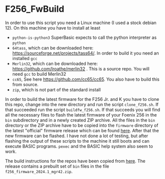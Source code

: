 # F256_FwBuild

In order to use this script you need a Linux machine (I used a stock debian 12). On this machine you have to 
install at least

- `python-is-python3` SuperBasic expects to call the python interpreter as `python`
- `64tass`, which can be downloaded here: https://sourceforge.net/projects/tass64/. In order to build it you need an installed `gcc`
- `Merlin32`, which can be downloaded here: https://github.com/lroathe/merlin32 . This is a source repo. You will need `gcc` to build Merlin32
- `cc65`, See here https://github.com/cc65/cc65. You also have to build this from source.
- `zip`, which is not part of the standard install


In order to build the latest firmware for the F256 Jr. and K you have to clone this repo, change into the 
new directory and run the script `clone_f256.sh`. If that succeeded run the script `buildfw_f256.sh`. If
that succeeds you will find all the necessary files to flash the latest firmware of your Foenix 256 in 
the `bin` subdirectory and in a newly created ZIP archive. All the files in the `bin` directory or the ZIP archive
have to be copied into the `firmware` directory of the latest "official" firmware release which can be found 
[here](https://github.com/FoenixRetro/f256-firmware/releases/download/release-2023.5/f256_firmware_2023.5.zip).
After that the new firmware can be flashed. I have not done a lot of testing, but after flashing the output of these scripts to
the machine it still boots and can execute BASIC programs. `pexec` and the BASIC help system also seem to work.

The build instructions for the repos have been copied from [here](https://github.com/FoenixRetro/f256-firmware/blob/main/.justfile). The
release contains a prebuilt set of `bin` files in the file ` f256_firmware_2024.1_mgr42.zip`.